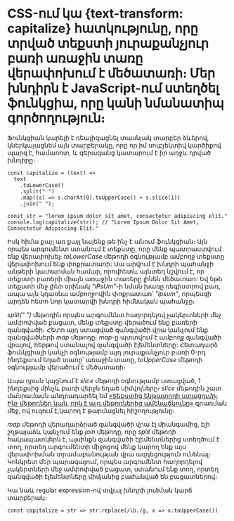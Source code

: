 # CSS-ում կա {text-transform: capitalize} հատկությունը, որը տրված տեքստի յուրաքանչյուր բառի առաջին տառը վերափոխում է մեծատառի։ Մեր խնդիրն է JavaScript-ում ստեղծել ֆունկցիա, որը կանի նմանատիպ գործողություն։

Ֆունկցիան կարելի է ռեալիզացնել տասնյակ տարբեր ձևերով, կներկայացնեմ այն տարբերակը, որը որ իմ սուբյեկտիվ կարծիքով պարզ է, համառոտ, և գերազանց կատարում է իր առջև դրված խնդիրը։

```
const capitalize = (text) =>
  text
    .toLowerCase()
    .split(" ")
    .map((s) => s.charAt(0).toUpperCase() + s.slice(1))
    .join(" ");

const str = "lorem ipsum dolor sit amet, consectetur adipiscing elit."
console.log(capitalize(str)); // "Lorem Ipsum Dolor Sit Amet, Consectetur Adipiscing Elit."
```

Իսկ հիմա քայլ առ քայլ նայենք թե ինչ է անում ֆունկցիան։ Այն որպես արգումենտ ստանում է տեքստը, որը մենք պատրաստվում ենք վերափոխել։ _toLowerCase_ մեթոդի օգնությամբ ամբողջ տեքստը վերափոխում ենք փոքրատառի։ Սա արվում է խնդրի պահանջի անթերի կատարման համար, որովհետև այնտեղ նշվում է, որ տեքստի բառերի միայն առաջին տառերը լինեն մեծատառ։ Եվ եթե տեքստի մեջ լինի օրինակ _"iPsUm"_-ի նման խառը ռեգիստրով բառ, ապա այն կդառնա ամբողջովին փոքրատառ՝ _"ipsum"_, որպեսզի արդեն հետո նոր կատարվի խնդրի հիմնական պահանջը։

_split(" ")_ մեթոդին որպես արգումենտ հաղորդելով չակերտների մեջ ամփոփված բացատ, մենք տեքստը վերածում ենք բառերի զանգվածի։ Հետո այդ ստացված զանգվածի վրա կանչում ենք զանգվածների _map_ մեթոդը։ _map_-ը պտտվում է ամբողջ զանգվածի վրայով, հերթով ստանալով զանգվածի էլեմենտները։ Հետադարձ ֆունկցիայի կանչի օգնությամբ այդ յուրաքանչյուր բառի 0-րդ ինդեքսում եղած տառը՝ առաջին տառը, _toUpperCase_ մեթոդի օգնությամբ վերածում է մեծատառի։

Ապա դրան կպցնում է _slice_ մեթոդի օգնությամբ ստացված, 1 ինդեքսից մինչև բառի վերջն եղած սիմվոլները։ _slice_ մեթոդին շատ մանրամասն անդրադարձել եմ [«Տեքստից ենթատողի ստացումը։ Ինչ մեթոդներ կան, որն է այդ մեթոդներից ամենաճկունը»](https://github.com/h0vhann1syan/Armenian-JavaScript-Community/blob/master/Harnessing%20Built-in%20Methods%20for%20Efficient%20Substring%20Extraction.md) գրառման մեջ, ով ուզում է,կարող է թարմացնել հիշողությունը։

_map_ մեթոդի վերադարձրած զանգվածի վրա էլ միանգամից, էլի շղթայաձև կանչում ենք _join_ մեթոդը, որը _split_ մեթոդի հակապատկերն է, այսինքն զանգվածի էլեմենտներից ստեղծում է տող, որտեղ արգումենտի միջոցով մենք կարող ենք այս վերափոխման տրամաբանության վրա ազդեցություն ունենալ։ Կոնկրետ մեր պարագայում, որպես արգումենտ հաղորդելով չակերտների մեջ ամփոփված բացատ, ստանում ենք տող, որտեղ զանգվածի էլեմենտները միմյանից բաժանված են բացատներով։

Կա նաև regular expression-ով տվյալ խնդրի լուծման կարճ տարբերակ։

```
const capitalize = str => str.replace(/\b./g, x => x.toUpperCase())
```
